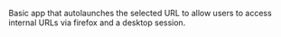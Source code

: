 [//]: # (File modified by BEA.)
[//]: # (Copyright 2023, Battelle Energy Alliance, LLC All Rights Reserved)

Basic app that autolaunches the selected URL to allow users to access internal URLs via firefox and a desktop session.